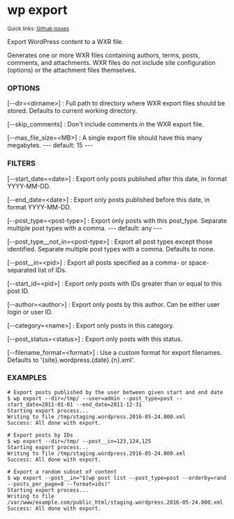 # wp export

<small>Quick links: <a href="https://github.com/issues?q=is%3Aopen+label%3Acommand%3Aexport+sort%3Aupdated-desc+org%3Awp-cli">Github issues</a></small>

Export WordPress content to a WXR file.

Generates one or more WXR files containing authors, terms, posts,
comments, and attachments. WXR files do not include site configuration
(options) or the attachment files themselves.

### OPTIONS

[\--dir=&lt;dirname&gt;]
: Full path to directory where WXR export files should be stored. Defaults
to current working directory.

[\--skip_comments]
: Don't include comments in the WXR export file.

[\--max_file_size=&lt;MB&gt;]
: A single export file should have this many megabytes.
\---
default: 15
\---

### FILTERS

[\--start_date=&lt;date&gt;]
: Export only posts published after this date, in format YYYY-MM-DD.

[\--end_date=&lt;date&gt;]
: Export only posts published before this date, in format YYYY-MM-DD.

[\--post_type=&lt;post-type&gt;]
: Export only posts with this post_type. Separate multiple post types with a
comma.
\---
default: any
\---

[\--post_type__not_in=&lt;post-type&gt;]
: Export all post types except those identified. Separate multiple post types
with a comma. Defaults to none.

[\--post__in=&lt;pid&gt;]
: Export all posts specified as a comma- or space-separated list of IDs.

[\--start_id=&lt;pid&gt;]
: Export only posts with IDs greater than or equal to this post ID.

[\--author=&lt;author&gt;]
: Export only posts by this author. Can be either user login or user ID.

[\--category=&lt;name&gt;]
: Export only posts in this category.

[\--post_status=&lt;status&gt;]
: Export only posts with this status.

[\--filename_format=&lt;format&gt;]
: Use a custom format for export filenames. Defaults to '{site}.wordpress.{date}.{n}.xml'.

### EXAMPLES

    # Export posts published by the user between given start and end date
    $ wp export --dir=/tmp/ --user=admin --post_type=post --start_date=2011-01-01 --end_date=2011-12-31
    Starting export process...
    Writing to file /tmp/staging.wordpress.2016-05-24.000.xml
    Success: All done with export.

    # Export posts by IDs
    $ wp export --dir=/tmp/ --post__in=123,124,125
    Starting export process...
    Writing to file /tmp/staging.wordpress.2016-05-24.000.xml
    Success: All done with export.

    # Export a random subset of content
    $ wp export --post__in="$(wp post list --post_type=post --orderby=rand --posts_per_page=8 --format=ids)"
    Starting export process...
    Writing to file /var/www/example.com/public_html/staging.wordpress.2016-05-24.000.xml
    Success: All done with export.



